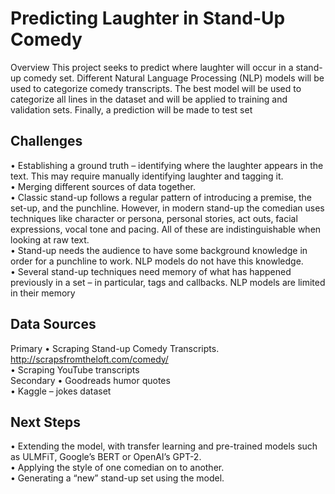# Predicting Laughter in Stand-Up Comedy
Overview
This project seeks to predict where laughter will occur in a stand-up comedy set. Different Natural Language Processing (NLP) models will be used to categorize comedy transcripts. The best model will be used to categorize all lines in the dataset and will be applied to training and validation sets. Finally, a prediction will be made to test set

## Challenges
•	Establishing a ground truth – identifying where the laughter appears in the text. This may require manually identifying laughter and tagging it. <br>
•	Merging different sources of data together. <br>
•	Classic stand-up follows a regular pattern of introducing a premise, the set-up, and the punchline. However, in modern stand-up the comedian uses techniques like character or persona, personal stories, act outs, facial expressions, vocal tone and pacing. All of these are indistinguishable when looking at raw text. <br>
•	Stand-up needs the audience to have some background knowledge in order for a punchline to work. NLP models do not have this knowledge. <br>
•	Several stand-up techniques need memory of what has happened previously in a set – in particular, tags and callbacks. NLP models are limited in their memory <br>

## Data Sources
Primary
•	Scraping Stand-up Comedy Transcripts. http://scrapsfromtheloft.com/comedy/ <br>
•	Scraping YouTube transcripts <br>
Secondary
•	Goodreads humor quotes <br>
•	Kaggle – jokes dataset <br>

## Next Steps
•	Extending the model, with transfer learning and pre-trained models such as ULMFiT, Google’s BERT or OpenAI’s GPT-2. <br>
•	Applying the style of one comedian on to another. <br>
•	Generating a “new” stand-up set using the model. <br>
